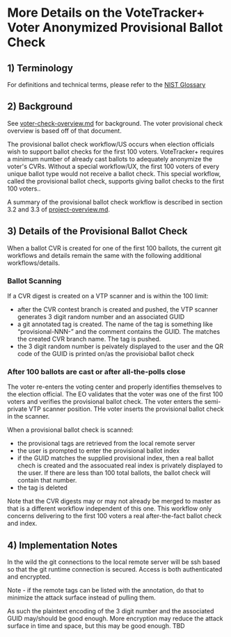 # More Details on the VoteTracker+ Voter Anonymized Provisional Ballot Check

## 1) Terminology

For definitions and technical terms, please refer to the [NIST Glossary](https://pages.nist.gov/ElectionGlossary/)

## 2) Background

See [voter-check-overview.md](./voter-check-overview.md) for background.  The voter provisional check overview is based off of that document.

The provisional ballot check workflow/US occurs when election officials wish to support ballot checks for the first 100 voters.  VoteTracker+ requires a minimum number of already cast ballots to adequately anonymize the voter's CVRs.  Without a special workflow/UX, the first 100 voters of every unique ballot type would not receive a ballot check.  This special workflow, called the provisional ballot check, supports giving ballot checks to the first 100 voters..

A summary of the provisional ballot check workflow is described in section 3.2 and 3.3 of [project-overview.md](../project-overview.md).

## 3) Details of the Provisional Ballot Check

When a ballot CVR is created for one of the first 100 ballots, the current git workflows and details remain the same with the following additional workflows/details.

### Ballot Scanning

If a CVR digest is created on a VTP scanner and is within the 100 limit:

- after the CVR contest branch is created and pushed, the VTP scanner generates 3 digit random number and an associated GUID
- a git annotated tag is created.  The name of the tag is something like “provisional-NNN-<CVR branch>” and the comment contains the GUID.  The <CVR-branch> matches the created CVR branch name.  The tag is pushed.
- the 3 digit random number is peivately displayed to the user and the QR code of the GUID is printed on/as the provisiobal ballot check 

### After 100 ballots are cast or after all-the-polls close

The voter re-enters the voting center and properly identifies themselves to the election official.  The EO validates that the voter was one of the first 100 voters and verifies the provisional ballot check.  The voter enters the semi-private VTP scanner position.  THe voter inserts the provisional ballot check in the scanner.

When a provisional ballot check is scanned:

- the provisional tags are retrieved from the local remote server
- the user is prompted to enter the provisional ballot index
- if the GUID matches the supplied provisional index, then a real ballot chech is created and the assocuated real index is privately displayed to the user.  If there are less than 100 total ballots, the ballot check will contain that number.
- the tag is deleted

Note that the CVR digests may or may not already be merged to master as that is a different workflow independent of this one.  This workflow only concerns delivering to the first 100 voters a real after-the-fact ballot check and index.

## 4) Implementation Notes

In the wild the git connections to the local remote server will be ssh based so that the git runtime connection is secured.  Access is both authenticated and encrypted.

Note - if the remote tags can be listed with the annotation, do that to minimize the attack surface instead of pulling them.

As such the plaintext encoding of the 3 digit number and the associated GUID may/should be good enough.  More encryption may reduce the attack surface in time and space, but this may be good enough. TBD
